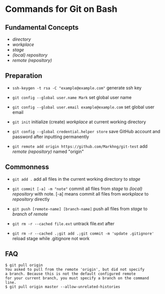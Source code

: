 # Commands for Git on Bash

## Fundamental Concepts

- *directory*
- *workplace*
- *stage*
- *(local) repository*
- *remote (repository)*

## Preparation

- `ssh-keygen -t rsa -C "example@example.com"`
generate ssh key

- `git config --global user.name Mark`
set global user name

- `git config --global user.email example@example.com`
set global user email

- `git init`
initialize (create) *workplace* at current working directory

- `git config --global credential.helper store`
save GitHub account and password after inputting permanently

- `git remote add origin https://github.com/Markhng/git-test`
add *remote (repository)* named "origin"

## Commonness

- `git add .`
add all files in the current working directory to *stage*

- `git commit [-a] -m "note"`
commit all files from *stage* to *(local) repository* with note. [-a] means commit all files from *workplace* to *repository* directly

- `git push [remote-name] [branch-name]`
push all files from *stage* to *branch* of *remote*

- `git rm -r --cached file.ext`
untrack file.ext after

- `git rm -r --cached .;git add .;git commit -m 'update .gitignore'`
reload stage while .gitignore not work

## FAQ

```shell_session
$ git pull origin
You asked to pull from the remote 'origin', but did not specify
a branch. Because this is not the default configured remote
for your current branch, you must specify a branch on the command line.
$ git pull origin master --allow-unrelated-histories
```

